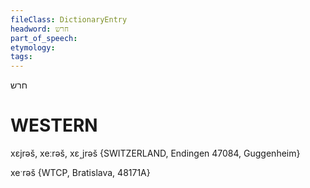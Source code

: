 ```yaml
---
fileClass: DictionaryEntry
headword: חרש
part_of_speech: 
etymology: 
tags: 
---
```

חרש

WESTERN
========

xɛjrəš, xeːrəš, xɛ˰jrəš {SWITZERLAND, Endingen 47084, Guggenheim}

xeˑrəš {WTCP, Bratislava, 48171A} 
